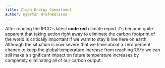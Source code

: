 ```yaml
---
title: Clean Energy Commitment
author: Kjartan Hrafnkelsson
---
```


After reading the IPCC's latest **code red** climate report it's become quite apparent that taking action right away to eliminate the carbon footprint of the world is critically important if we want to stay & live here on earth. Although the situation is now severe that we have about a zero percent chance to keep the global temperature increase from reaching 1.5°c we can still make a significant impact on future temperature increases by completely eliminating all of our carbon output. 
